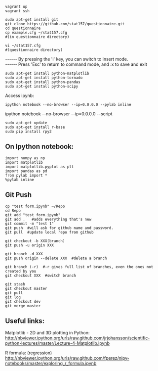 ```
vagrant up  
vagrant ssh 
```
```
sudo apt-get install git  
git clone https://github.com/stat157/questionnaire.git  
cd questionnaire
cp example.cfg ~/stat157.cfg 
#(in questionnaire directory)
```
```
vi ~/stat157.cfg 
#(questionnaire directory)  
```
------ By pressing the 'i' key, you can switch to insert mode.  
------ Press 'Esc' to return to command mode, and :x to save and exit  

```
sudo apt-get install python-matplotlib  
sudo apt-get install python-tornado  
sudo apt-get install python-pandas
sudo apt-get install python-scipy
```
Access ipynb:
```
ipython notebook --no-browser --ip=0.0.0.0 --pylab inline  
```
ipython notebook --no-browser --ip=0.0.0.0 --script  

```
sudo apt-get update  
sudo apt-get install r-base  
sudo pip install rpy2
```

On Ipython notebook:  
-------------------------------------------------------------------------------------------------
```
import numpy as np  
import matplotlib
import matplotlib.pyplot as plt  
import pandas as pd  
from pylab import *  
%pylab inline
```

Git Push  
---------------------  
```
cp "test form.ipynb" ~/Repo  
cd Repo  
git add "test form.ipynb"  
git add .   #adds everything that's new  
git commit -m "test 1"  
git push  #will ask for github name and password.  
git pull  #update local repo from github  

git checkout -b XXX(branch)  
git push -u origin XXX  

git branch -d XXX  
git push origin --delete XXX  #delete a branch  

git branch (-r)  #-r gives full list of branches, even the ones not created by you  
git checkout XXX  #switch branch  

git stash  
git checkout master  
git pull  
git log  
git checkout dev  
git merge master  

```


Useful links:  
-----------------
Matplotlib - 2D and 3D plotting in Python:  
http://nbviewer.ipython.org/urls/raw.github.com/jrjohansson/scientific-python-lectures/master/Lecture-4-Matplotlib.ipynb  

R formula: (regression)  
http://nbviewer.ipython.org/urls/raw.github.com/fperez/nipy-notebooks/master/exploring_r_formula.ipynb  

